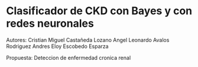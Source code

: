 # Clasificador de CKD con Bayes y con redes neuronales

Autores:
Cristian Miguel Castañeda Lozano
Angel Leonardo Avalos Rodriguez
Andres Eloy Escobedo Esparza

Propuesta: Deteccion de enfermedad cronica renal
